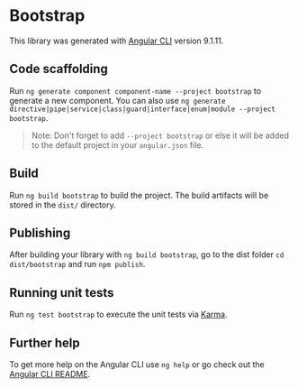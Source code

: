 # Bootstrap

This library was generated with [Angular CLI](https://github.com/angular/angular-cli) version
9.1.11.

## Code scaffolding

Run `ng generate component component-name --project bootstrap` to generate a new component. You can
also use `ng generate directive|pipe|service|class|guard|interface|enum|module --project bootstrap`.

> Note: Don't forget to add `--project bootstrap` or else it will be added to the default project in
> your `angular.json` file.

## Build

Run `ng build bootstrap` to build the project. The build artifacts will be stored in the `dist/`
directory.

## Publishing

After building your library with `ng build bootstrap`, go to the dist folder `cd dist/bootstrap` and
run `npm publish`.

## Running unit tests

Run `ng test bootstrap` to execute the unit tests via [Karma](https://karma-runner.github.io).

## Further help

To get more help on the Angular CLI use `ng help` or go check out the
[Angular CLI README](https://github.com/angular/angular-cli/blob/master/README.md).
